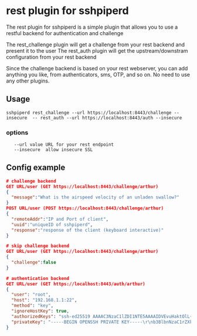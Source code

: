 # rest plugin for sshpiperd

The rest plugin for sshpiperd is a simple plugin that allows you to use a restful backend for authentication and challenge

The rest_challenge plugin will get a challenge from your rest backend and present it to the user
The rest_auth plugin will get the upstream/downstram configuration from your rest backend

Since the challenge backend is based on your rest webserver, you can add anything you like, from authenticators, sms, OTP, and so on. No need to use any other plugins.

## Usage

```
sshpiperd rest_challenge --url https://localhost:8443/challenge --insecure  -- rest_auth --url https://localhost:8443/auth --insecure
```

### options

```
   --url value URL for your rest endpoint
   --insecure  allow insecure SSL
```

## Config example

```json
# challenge backend
GET URL/user (GET https://localhost:8443/challenge/arthur)
{
  "message":"What is the airspeed velocity of an unladen swallow?"
}
POST URL/user (POST https://localhost:8443/challenge/arthur)
{
  "remoteAddr":"IP and Port of client",
  "uuid":"uniqueID of sshpiperd",
  "response":"response of the client (keyboard interactive)"
}

# skip challenge backend
GET URL/user (GET https://localhost:8443/challenge/arthur)
{
  "challenge":false
}

# authentication backend
GET URL/user (GET https://localhost:8443/auth/arthur)
{
  "user": "root",
  "host": "192.168.1.1:22",
  "method": "key",
  "ignoreHostKey": true,
  "authorizedKeys": "ssh-ed25519 AAAAC3NzaC1lZDI1NTE5AAAAIDVEvuHaktOlL+GpF+JUlcX9N2f1b36moKkck7eV8Kgj root@c8e26162952a",
  "privateKey": "-----BEGIN OPENSSH PRIVATE KEY-----\r\nb3BlbnNzaC1rZXktdjEAAAAABG5vbmUAAAAEbm9uZQAAAAAAAAABAAAAMwAAAAtzc2gtZW\r\nQyNTUxOQAAACDacsBgzwtW0WBIVrE/ZVWFr2w2287w1MoVJMueJgog1gAAAJjLTCf6y0wn\r\n+gAAAAtzc2gtZWQyNTUxOQAAACDacsBgzwtW0WBIVrE/ZVWFr2w2287w1MoVJMueJgog1g\r\nAAAEA7WWWE4AN6UIrkjbKa51tyuBNunmGc6W1IhUH0fQ/pz9pywGDPC1bRYEhWsT9lVYWv\r\nbDbbzvDUyhUky54mCiDWAAAAEXJvb3RAODhiNTBkOGM2MDc3AQIDBA==\r\n-----END OPENSSH PRIVATE KEY-----"
}
```